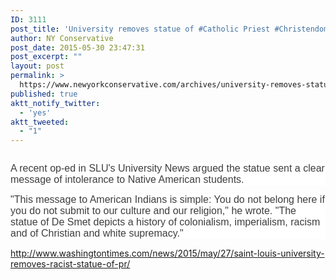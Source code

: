 ```yaml
---
ID: 3111
post_title: 'University removes statue of #Catholic Priest #Christendom #WakeUpAmerica'
author: NY Conservative
post_date: 2015-05-30 23:47:31
post_excerpt: ""
layout: post
permalink: >
  https://www.newyorkconservative.com/archives/university-removes-statue-of-catholic-priest-christendom-wakeupamerica/
published: true
aktt_notify_twitter:
  - 'yes'
aktt_tweeted:
  - "1"
---
```

<p><img src="http://www.newyorkconservative.com/wp-content/uploads/2015/05/053115_0347_Universityr1.jpg" alt=""/>
	</p><p style="background: white"><span style="color:#3e3e3e; font-family:Arial; font-size:12pt">A recent op-ed in SLU's University News argued the statue sent a clear message of intolerance to Native American students.
</span></p><p style="background: white"><span style="color:#3e3e3e; font-family:Arial; font-size:12pt">"This message to American Indians is simple: You do not belong here if you do not submit to our culture and our religion," he wrote. "The statue of De Smet depicts a history of colonialism, imperialism, racism and of Christian and white supremacy."
</span></p><p><a href="http://www.washingtontimes.com/news/2015/may/27/saint-louis-university-removes-racist-statue-of-pr/">http://www.washingtontimes.com/news/2015/may/27/saint-louis-university-removes-racist-statue-of-pr/</a>
	</p>